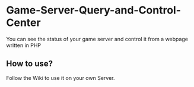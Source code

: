 # Game-Server-Query-and-Control-Center
You can see the status of your game server and control it from a webpage written in PHP

<h2>How to use?</h2>
Follow the Wiki to use it on your own Server.<br>
